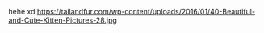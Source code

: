 hehe xd https://tailandfur.com/wp-content/uploads/2016/01/40-Beautiful-and-Cute-Kitten-Pictures-28.jpg
